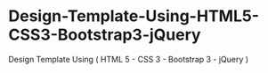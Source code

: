 # Design-Template-Using-HTML5-CSS3-Bootstrap3-jQuery
Design Template Using ( HTML 5 - CSS 3 - Bootstrap 3 - jQuery )
